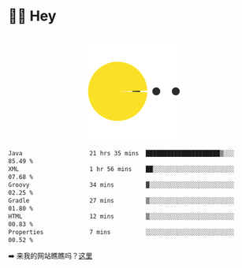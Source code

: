 
# 👋🏻 Hey
<div align="center">
	<br>
	<img src="https://raw.githubusercontent.com/Aniket965/Aniket965/master/pacman.svg?sanitize=true" width="200" height="200">
	<br>
</div>

<!--START_SECTION:waka-->

```text
Java                   21 hrs 35 mins  █████████████████████▒░░░   85.49 %
XML                    1 hr 56 mins    ██░░░░░░░░░░░░░░░░░░░░░░░   07.68 %
Groovy                 34 mins         ▓░░░░░░░░░░░░░░░░░░░░░░░░   02.25 %
Gradle                 27 mins         ▒░░░░░░░░░░░░░░░░░░░░░░░░   01.80 %
HTML                   12 mins         ▒░░░░░░░░░░░░░░░░░░░░░░░░   00.83 %
Properties             7 mins          ░░░░░░░░░░░░░░░░░░░░░░░░░   00.52 %
```

<!--END_SECTION:waka-->

 ➡️  来我的网站瞧瞧吗？[这里](https://www.shaolongfei.com)
